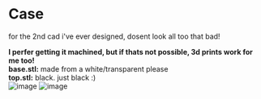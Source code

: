 # Case

for the 2nd cad i've ever designed, dosent look all too that bad!<br/>

**I perfer getting it machined, but if thats not possible, 3d prints work for me too!<br/>**
**base.stl:** made from a white/transparent please<br/>
**top.stl:** black. just black :)<br/>
![image](https://github.com/user-attachments/assets/04ad864e-5b56-4508-ab3a-e111c22ad6d4)
![image](https://github.com/user-attachments/assets/593ce748-4119-4ad5-b491-d3a69ea26d91)


